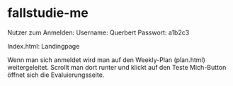 # fallstudie-me

Nutzer zum Anmelden: 
Username: Querbert
Passwort: a1b2c3


Index.html: Landingpage

Wenn man sich anmeldet wird man auf den Weekly-Plan (plan.html) weitergeleitet. 
Scrollt man dort runter und klickt auf den Teste Mich-Button öffnet sich die Evaluierungsseite.